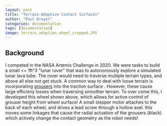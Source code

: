 ```yaml
---
layout: post
title: "Terrain-Adaptive Contact Surfaces"
author: "Paul Dreyer"
categories: documentation
tags: [documentation]
image: terrain_adaption_wheel_cropped.JPG
---
```


## Background

I competed in the NASA Artemis Challenge in 2020. We were tasks to build a small <= 1ft^3 "lunar
rover" that was to autonomously explore a simulated lunar lava tube. The rover would need to 
traverse multiple terrain types, and above all else not get stuck. A common way to deal with loose
terrain is incorporating [grousers](https://en.wikipedia.org/wiki/Grouser) into the traction surface
. However, these cause large efficieny losses when traversing smoother terrain. To over come this,
I developed this wheel shown above, which allows for active control of grouser height from wheel
surface! A small stepper motor attaches to the back of each wheel, and drives a lead screw through
a hollow axel. this moves some linkages that cause the radial actuation of the grousers (black)
which actively change the contact geometry as the robot needs!
